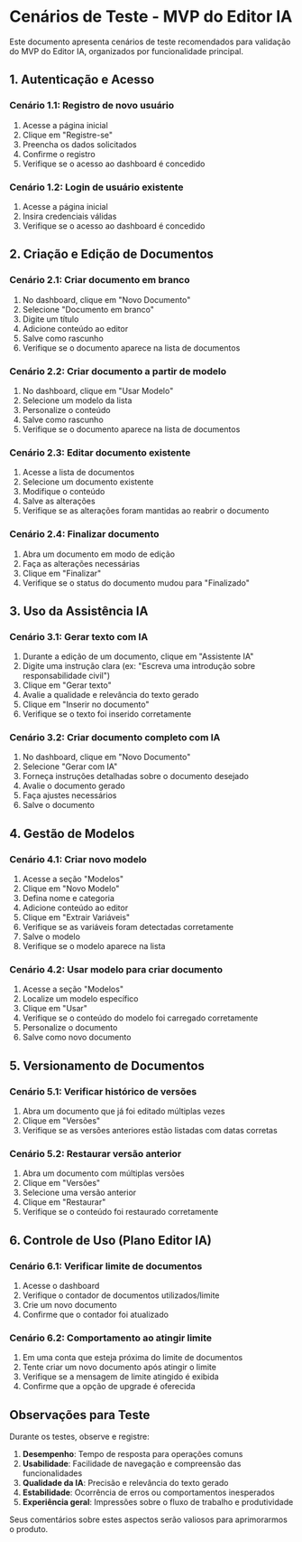 # Cenários de Teste - MVP do Editor IA

Este documento apresenta cenários de teste recomendados para validação do MVP do Editor IA, organizados por funcionalidade principal.

## 1. Autenticação e Acesso

### Cenário 1.1: Registro de novo usuário
1. Acesse a página inicial
2. Clique em "Registre-se"
3. Preencha os dados solicitados
4. Confirme o registro
5. Verifique se o acesso ao dashboard é concedido

### Cenário 1.2: Login de usuário existente
1. Acesse a página inicial
2. Insira credenciais válidas
3. Verifique se o acesso ao dashboard é concedido

## 2. Criação e Edição de Documentos

### Cenário 2.1: Criar documento em branco
1. No dashboard, clique em "Novo Documento"
2. Selecione "Documento em branco"
3. Digite um título
4. Adicione conteúdo ao editor
5. Salve como rascunho
6. Verifique se o documento aparece na lista de documentos

### Cenário 2.2: Criar documento a partir de modelo
1. No dashboard, clique em "Usar Modelo"
2. Selecione um modelo da lista
3. Personalize o conteúdo
4. Salve como rascunho
5. Verifique se o documento aparece na lista de documentos

### Cenário 2.3: Editar documento existente
1. Acesse a lista de documentos
2. Selecione um documento existente
3. Modifique o conteúdo
4. Salve as alterações
5. Verifique se as alterações foram mantidas ao reabrir o documento

### Cenário 2.4: Finalizar documento
1. Abra um documento em modo de edição
2. Faça as alterações necessárias
3. Clique em "Finalizar"
4. Verifique se o status do documento mudou para "Finalizado"

## 3. Uso da Assistência IA

### Cenário 3.1: Gerar texto com IA
1. Durante a edição de um documento, clique em "Assistente IA"
2. Digite uma instrução clara (ex: "Escreva uma introdução sobre responsabilidade civil")
3. Clique em "Gerar texto"
4. Avalie a qualidade e relevância do texto gerado
5. Clique em "Inserir no documento"
6. Verifique se o texto foi inserido corretamente

### Cenário 3.2: Criar documento completo com IA
1. No dashboard, clique em "Novo Documento"
2. Selecione "Gerar com IA"
3. Forneça instruções detalhadas sobre o documento desejado
4. Avalie o documento gerado
5. Faça ajustes necessários
6. Salve o documento

## 4. Gestão de Modelos

### Cenário 4.1: Criar novo modelo
1. Acesse a seção "Modelos"
2. Clique em "Novo Modelo"
3. Defina nome e categoria
4. Adicione conteúdo ao editor
5. Clique em "Extrair Variáveis"
6. Verifique se as variáveis foram detectadas corretamente
7. Salve o modelo
8. Verifique se o modelo aparece na lista

### Cenário 4.2: Usar modelo para criar documento
1. Acesse a seção "Modelos"
2. Localize um modelo específico
3. Clique em "Usar"
4. Verifique se o conteúdo do modelo foi carregado corretamente
5. Personalize o documento
6. Salve como novo documento

## 5. Versionamento de Documentos

### Cenário 5.1: Verificar histórico de versões
1. Abra um documento que já foi editado múltiplas vezes
2. Clique em "Versões"
3. Verifique se as versões anteriores estão listadas com datas corretas

### Cenário 5.2: Restaurar versão anterior
1. Abra um documento com múltiplas versões
2. Clique em "Versões"
3. Selecione uma versão anterior
4. Clique em "Restaurar"
5. Verifique se o conteúdo foi restaurado corretamente

## 6. Controle de Uso (Plano Editor IA)

### Cenário 6.1: Verificar limite de documentos
1. Acesse o dashboard
2. Verifique o contador de documentos utilizados/limite
3. Crie um novo documento
4. Confirme que o contador foi atualizado

### Cenário 6.2: Comportamento ao atingir limite
1. Em uma conta que esteja próxima do limite de documentos
2. Tente criar um novo documento após atingir o limite
3. Verifique se a mensagem de limite atingido é exibida
4. Confirme que a opção de upgrade é oferecida

## Observações para Teste

Durante os testes, observe e registre:

1. **Desempenho**: Tempo de resposta para operações comuns
2. **Usabilidade**: Facilidade de navegação e compreensão das funcionalidades
3. **Qualidade da IA**: Precisão e relevância do texto gerado
4. **Estabilidade**: Ocorrência de erros ou comportamentos inesperados
5. **Experiência geral**: Impressões sobre o fluxo de trabalho e produtividade

Seus comentários sobre estes aspectos serão valiosos para aprimorarmos o produto.
